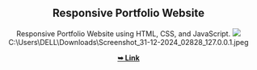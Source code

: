<div align="center">
  

  <h2 align="center">Responsive Portfolio Website</h2>

  Responsive Portfolio Website using HTML, CSS, and JavaScript.
  <img src="C:\Users\DELL\Downloads\Screenshot_31-12-2024_02828_127.0.0.1.jpeg">
  C:\Users\DELL\Downloads\Screenshot_31-12-2024_02828_127.0.0.1.jpeg

  <a href="https://github.com/sheeshpal-singh/Myprojects-Portfolio"><strong>➥ Link</strong></a>

</div>

<br />
